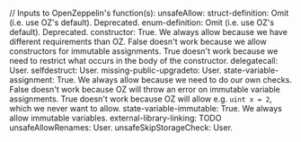 // Inputs to OpenZeppelin's function(s):
unsafeAllow:
  struct-definition: Omit (i.e. use OZ's default). Deprecated.
  enum-definition: Omit (i.e. use OZ's default). Deprecated.
  constructor: True. We always allow because we have different requirements than OZ. False doesn't work because we allow constructors for immutable assignments. True doesn't work because we need to restrict what occurs in the body of the constructor.
  delegatecall: User.
  selfdestruct: User.
  missing-public-upgradeto: User.
  state-variable-assignment: True. We always allow because we need to do our own checks. False doesn't work because OZ will throw an error on immutable variable assignments. True doesn't work because OZ will allow e.g. `uint x = 2`, which we never want to allow.
  state-variable-immutable: True. We always allow immutable variables.
  external-library-linking: TODO
unsafeAllowRenames: User.
unsafeSkipStorageCheck: User.

